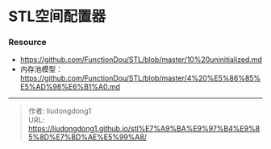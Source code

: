 # STL空间配置器


### Resource

- https://github.com/FunctionDou/STL/blob/master/10%20uninitialized.md
- 内存池模型：https://github.com/FunctionDou/STL/blob/master/4%20%E5%86%85%E5%AD%98%E6%B1%A0.md

---

> 作者: liudongdong1  
> URL: https://liudongdong1.github.io/stl%E7%A9%BA%E9%97%B4%E9%85%8D%E7%BD%AE%E5%99%A8/  

